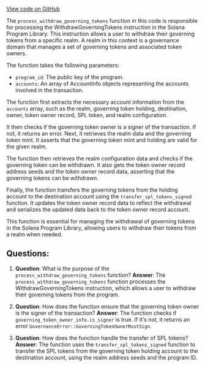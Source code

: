 [View code on GitHub](https://github.com/solana-labs/solana-program-library/governance/program/src/processor/process_withdraw_governing_tokens.rs)

The `process_withdraw_governing_tokens` function in this code is responsible for processing the WithdrawGoverningTokens instruction in the Solana Program Library. This instruction allows a user to withdraw their governing tokens from a specific realm. A realm in this context is a governance domain that manages a set of governing tokens and associated token owners.

The function takes the following parameters:

- `program_id`: The public key of the program.
- `accounts`: An array of AccountInfo objects representing the accounts involved in the transaction.

The function first extracts the necessary account information from the `accounts` array, such as the realm, governing token holding, destination, owner, token owner record, SPL token, and realm configuration.

It then checks if the governing token owner is a signer of the transaction. If not, it returns an error. Next, it retrieves the realm data and the governing token mint. It asserts that the governing token mint and holding are valid for the given realm.

The function then retrieves the realm configuration data and checks if the governing token can be withdrawn. It also gets the token owner record address seeds and the token owner record data, asserting that the governing tokens can be withdrawn.

Finally, the function transfers the governing tokens from the holding account to the destination account using the `transfer_spl_tokens_signed` function. It updates the token owner record data to reflect the withdrawal and serializes the updated data back to the token owner record account.

This function is essential for managing the withdrawal of governing tokens in the Solana Program Library, allowing users to withdraw their tokens from a realm when needed.
## Questions: 
 1. **Question**: What is the purpose of the `process_withdraw_governing_tokens` function?
   **Answer**: The `process_withdraw_governing_tokens` function processes the WithdrawGoverningTokens instruction, which allows a user to withdraw their governing tokens from the program.

2. **Question**: How does the function ensure that the governing token owner is the signer of the transaction?
   **Answer**: The function checks if `governing_token_owner_info.is_signer` is true. If it's not, it returns an error `GovernanceError::GoverningTokenOwnerMustSign`.

3. **Question**: How does the function handle the transfer of SPL tokens?
   **Answer**: The function uses the `transfer_spl_tokens_signed` function to transfer the SPL tokens from the governing token holding account to the destination account, using the realm address seeds and the program ID.